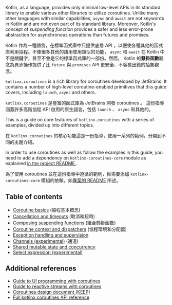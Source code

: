 Kotlin, as a language, provides only minimal low-level APIs in its standard library to enable various other libraries to utilize coroutines. Unlike many other languages with similar capabilities, `async` and `await` are not keywords in Kotlin and are not even part of its standard library. Moreover, Kotlin's concept of _suspending function_ provides a safer and less error-prone abstraction for asynchronous operations than futures and promises.  

Kotlin 作為一種語言，在標準函式庫中只提供底層 API ，以便使各種其他的函式庫利用協程。不像很多其他的語用使用類似的功能， `async` 和 `await` 在 Kotlin 中不是關鍵字，甚至不會是它的標準函式庫的一部份。然而， Kotlin 的**懸掛函數**觀念為異步操作提供了比 `future` 與 `promises` API 更安全、不容易出錯的抽象觀念。

`kotlinx.coroutines` is a rich library for coroutines developed by JetBrains. It contains a number of high-level coroutine-enabled primitives that this guide covers, including `launch`, `async` and others. 

`kotlinx.coroutines` 是豐富的函式庫為 JetBrains 開發 coroutines 。 這份指導涵蓋許多高階協程 API 啟用的原生語言，包括 `launch` 、 `async` 和其他的。

This is a guide on core features of `kotlinx.coroutines` with a series of examples, divided up into different topics.

在 `kotlinx.coroutines` 的核心功能這是一份指導，使用一系列的範例，分開到不同的主題介紹。

In order to use coroutines as well as follow the examples in this guide, you need to add a dependency on `kotlinx-coroutines-core` module as explained [in the project README ](https://github.com/kotlin/kotlinx.coroutines/blob/master/README.md#using-in-your-projects).

為了使用 coroutines 並在這份指導中遵循的範例，你需要添加 `kotlinx-coroutines-core` 模組的依賴，如[專案的 README](https://github.com/kotlin/kotlinx.coroutines/blob/master/README.md#using-in-your-projects) 所述。

## Table of contents

* [Coroutine basics](basics.md) (協程基本概念)
* [Cancellation and timeouts](cancellation-and-timeouts.md) (取消和超時)
* [Composing suspending functions](composing-suspending-functions.md) (組合懸掛函數)
* [Coroutine context and dispatchers](coroutine-context-and-dispatchers.md) (協程環境和分配器)
* [Exception handling and supervision](exception-handling.md)
* [Channels (experimental)](channels.md) (通道)
* [Shared mutable state and concurrency](shared-mutable-state-and-concurrency.md)
* [Select expression (experimental)](select-expression.md)

## Additional references

* [Guide to UI programming with coroutines](../ui/coroutines-guide-ui.md)
* [Guide to reactive streams with coroutines](../reactive/coroutines-guide-reactive.md)
* [Coroutines design document (KEEP)](https://github.com/Kotlin/kotlin-coroutines/blob/master/kotlin-coroutines-informal.md)
* [Full kotlinx.coroutines API reference](http://kotlin.github.io/kotlinx.coroutines)
